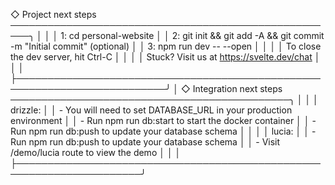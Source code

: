 ◇  Project next steps ─────────────────────────────────────────────────────╮
│                                                                          │
│  1: cd personal-website                                                  │
│  2: git init && git add -A && git commit -m "Initial commit" (optional)  │
│  3: npm run dev -- --open                                                │
│                                                                          │
│  To close the dev server, hit Ctrl-C                                     │
│                                                                          │
│  Stuck? Visit us at https://svelte.dev/chat                              │
│                                                                          │
├──────────────────────────────────────────────────────────────────────────╯
│
◇  Integration next steps ─────────────────────────────────────────────╮
│                                                                      │
│  drizzle:                                                            │
│  - You will need to set DATABASE_URL in your production environment  │
│  - Run npm run db:start to start the docker container                │
│  - Run npm run db:push to update your database schema                │
│                                                                      │
│  lucia:                                                              │
│  - Run npm run db:push to update your database schema                │
│  - Visit /demo/lucia route to view the demo                          │
│                                                                      │
├──────────────────────────────────────────────────────────────────────╯